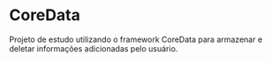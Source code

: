 # CoreData
Projeto de estudo utilizando o framework CoreData para armazenar e deletar informações adicionadas pelo usuário. 
